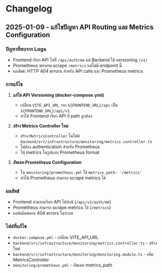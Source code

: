 # Changelog

## 2025-01-09 - แก้ไขปัญหา API Routing และ Metrics Configuration

### ปัญหาที่พบจาก Logs
- Frontend เรียก API ไปที่ `/api/auth/me` แต่ Backend ใช้ versioning `/v1/`
- Prometheus พยายาม scrape `/metrics` แต่ไม่มี endpoint นี้
- ผลลัพธ์: HTTP 404 errors สำหรับ API calls และ Prometheus metrics

### การแก้ไข
1. **แก้ไข API Versioning (docker-compose.yml)**
   - เปลี่ยน `VITE_API_URL` จาก `${FRONTEND_URL}/api` เป็น `${FRONTEND_URL}/api/v1`
   - ทำให้ Frontend เรียก API ที่ path ถูกต้อง

2. **สร้าง Metrics Controller ใหม่**
   - สร้าง `MetricsController` ในไฟล์ `backend/src/infrastructure/monitoring/metrics.controller.ts`
   - ไม่ต้อง authentication สำหรับ Prometheus
   - ให้ metrics ในรูปแบบ Prometheus format

3. **อัพเดท Prometheus Configuration**
   - ใน `monitoring/prometheus.yml` ใช้ `metrics_path: '/metrics'`
   - ทำให้ Prometheus สามารถ scrape metrics ได้

### ผลลัพธ์
- Frontend สามารถเรียก API ได้ปกติ (`/api/v1/auth/me`)
- Prometheus สามารถ scrape metrics ได้ (`/metrics`)
- ลดข้อผิดพลาด 404 errors ในระบบ

### ไฟล์ที่แก้ไข
- `docker-compose.yml` - เปลี่ยน VITE_API_URL
- `backend/src/infrastructure/monitoring/metrics.controller.ts` - สร้างใหม่
- `backend/src/infrastructure/monitoring/monitoring.module.ts` - เพิ่ม MetricsController
- `monitoring/prometheus.yml` - อัพเดท metrics_path 